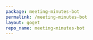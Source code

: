 ```yaml
---
package: meeting-minutes-bot
permalink: /meeting-minutes-bot
layout: goget
repo_name: meeting-minutes-bot
---
```

